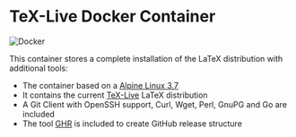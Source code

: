 # TeX-Live Docker Container

![Docker](https://img.shields.io/docker/build/flashpixx/texlive.svg)

This container stores a complete installation of the LaTeX distribution with additional tools:

* The container based on a [Alpine Linux 3.7](https://alpinelinux.org/)
* It contains the current [TeX-Live](https://www.tug.org/texlive/) LaTeX distribution
* A Git Client with OpenSSH support, Curl, Wget, Perl, GnuPG and Go are included
* The tool [GHR](http://deeeet.com/ghr/) is included to create GitHub release structure

